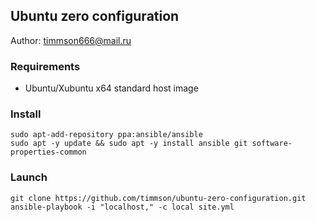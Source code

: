 ## Ubuntu zero configuration

Author: [timmson666@mail.ru](mailto:timmson666@mail.ru)

### Requirements

 * Ubuntu/Xubuntu x64 standard host image

### Install
```
sudo apt-add-repository ppa:ansible/ansible
sudo apt -y update && sudo apt -y install ansible git software-properties-common
```

### Launch
```
git clone https://github.com/timmson/ubuntu-zero-configuration.git
ansible-playbook -i "localhost," -c local site.yml
```


